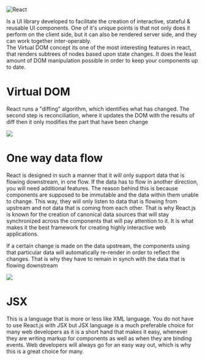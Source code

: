 ![React][1]

Is a UI library developed to facilitate the creation of interactive, stateful & reusable UI components.
One of it's unique points is that not only does it perform on the client side, but it can also be rendered server side, and they can work together inter-operably.  
The Virtual DOM concept its one of the most interesting features in react, that renders subtrees of nodes based upon state changes. It does the least amount of DOM manipulation possible in order to keep your components up to date.

# Virtual DOM

React runs a "diffing" algorithm, which identifies what has changed. The second step is reconciliation, where it updates the DOM with the results of diff then it only modifies the part that have been change

![][2]

# One way data flow

React is designed in such a manner that it will only support data that is flowing downstream, in one flow. If the data has to flow in another direction, you will need additional features. The reason behind this is because components are supposed to be immutable and the data within them unable to change. This way, they will only listen to data that is flowing from upstream and not data that is coming from each other. That is why React.js is known for the creation of canonical data sources that will stay synchronized across the components that will pay attention to it. It is what makes it the best framework for creating highly interactive web applications.

If a certain change is made on the data upstream, the components using that particular data will automatically re-render in order to reflect the changes. That is why they have to remain in synch with the data that is flowing downstream

![][3]

# JSX

This is a language that is more or less like XML language. You do not have to use React.js with JSX but JSX language is a much preferable choice for many web developers as it is a short hand that makes it easy, whenever they are writing markup for components as well as when they are binding events. Web developers will always go for an easy way out, which is why this is a great choice for many.

[1]: http://staltz.com/dont-react/img/reactlogo.png
[2]: http://toobler.com/blog/wp-content/uploads/2015/06/reactjs-virtual-dom-real-dom.jpg
[3]: http://image.slidesharecdn.com/2015-150409045423-conversion-gate01/95/react-tech-salon-11-638.jpg?cb=1428560032